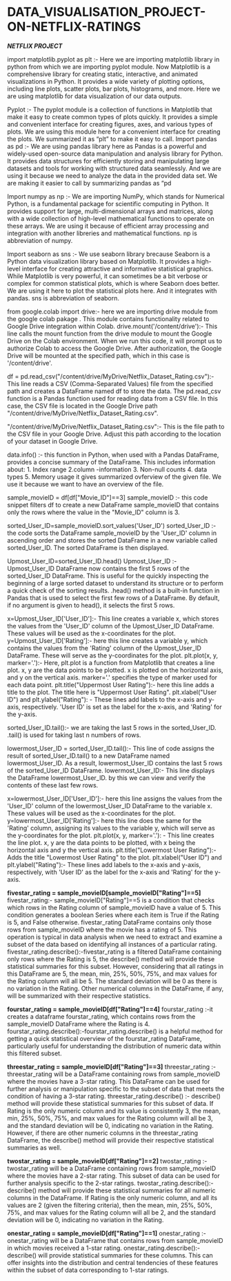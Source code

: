 # DATA_VISUALISATION_PROJECT-ON-NETFLIX-RATINGS
_**NETFLIX PROJECT**_

import matplotlib.pyplot as plt :- Here we are importing matplotlib library in python from which we are importing pyplot module. Now Matplotlib is a comprehensive library for creating static, interactive, and animated visualizations in Python. It provides a wide variety of plotting options, including line plots, scatter plots, bar plots, histograms, and more. Here we are using matplotlib for data visualization of our data outputs.

Pyplot :- The pyplot module is a collection of functions in Matplotlib that make it easy to create common types of plots quickly. It provides a simple and convenient interface for creating figures, axes, and various types of plots. We are using this module here for a convenient interface for creating the plots. We summarized it as “plt” to make it easy to call. 
Import pandas as pd :- We are using pandas library here as Pandas is a powerful and widely-used open-source data manipulation and analysis library for Python. It provides data structures for efficiently storing and manipulating large datasets and tools for working with structured data seamlessly. And we are using it because we need to analyze the data in the provided data set. We are making it easier to call by summarizing pandas as “pd

Import numpy as np :- We are importing NumPy, which stands for Numerical Python, is a fundamental package for scientific computing in Python. It provides support for large, multi-dimensional arrays and matrices, along with a wide collection of high-level mathematical functions to operate on these arrays. We are using it because of efficient array processing and integration with another libreries and mathematical functions. np is abbreviation of numpy.

Import seaborn as sns :- We use seaborn library brecause Seaborn is a Python data visualization library based on Matplotlib. It provides a high-level interface for creating attractive and informative statistical graphics. While Matplotlib is very powerful, it can sometimes be a bit verbose or complex for common statistical plots, which is where Seaborn does better. We are using it here to plot the statistical plots here. And it integrates with pandas. sns is abbreviation of seaborn.

from google.colab import drive:- here we are importing drive module from the google colab pakage . This module contains functionality related to Google Drive integration within Colab. drive.mount('/content/drive'):- This line calls the mount function from the drive module to mount the Google Drive on the Colab environment. When we run this code, it will prompt us to authorize Colab to access the Google Drive. After authorization, the Google Drive will be mounted at the specified path, which in this case is '/content/drive'.

df = pd.read_csv("/content/drive/MyDrive/Netflix_Dataset_Rating.csv"):- This line reads a CSV (Comma-Separated Values) file from the specified path and creates a DataFrame named df to store the data. The pd.read_csv function is a Pandas function used for reading data from a CSV file. In this case, the CSV file is located in the Google Drive path "/content/drive/MyDrive/Netflix_Dataset_Rating.csv".

"/content/drive/MyDrive/Netflix_Dataset_Rating.csv":- This is the file path to the CSV file in your Google Drive. Adjust this path according to the location of your dataset in Google Drive.

data.info() :- this function in Python, when used with a Pandas DataFrame, provides a concise summary of the DataFrame. This includes information about: 1. Index range 2.column -information 3. Non-null counts 4. data types 5. Memory usage it gives summarized ovferview of the given file. We use it because we want to have an overview of the file. 

sample_movieID = df[df["Movie_ID"]==3] sample_movieID :- this code snippet filters df to create a new DataFrame sample_movieID that contains only the rows where the value in the "Movie_ID" column is 3. 

sorted_User_ID=sample_movieID.sort_values('User_ID') sorted_User_ID :- the code sorts the DataFrame sample_movieID by the 'User_ID' column in ascending order and stores the sorted DataFrame in a new variable called sorted_User_ID. The sorted DataFrame is then displayed. 

Upmost_User_ID=sorted_User_ID.head() Upmost_User_ID :- Upmost_User_ID DataFrame now contains the first 5 rows of the sorted_User_ID DataFrame. This is useful for the quickly inspecting the beginning of a large sorted dataset to understand its structure or to perform a quick check of the sorting results. 
.head() method is a built-in function in Pandas that is used to select the first few rows of a DataFrame. By default, if no argument is given to head(), it selects the first 5 rows.

x=Upmost_User_ID['User_ID']:- This line creates a variable x, which stores the values from the 'User_ID' column of the Upmost_User_ID DataFrame. These values will be used as the x-coordinates for the plot. y=Upmost_User_ID['Rating']:- here this line creates a variable y, which contains the values from the 'Rating' column of the Upmost_User_ID DataFrame. These will serve as the y-coordinates for the plot. plt.plot(x, y, marker='.'):- Here, plt.plot is a function from Matplotlib that creates a line plot. x, y are the data points to be plotted. x is plotted on the horizontal axis, and y on the vertical axis. marker='.' specifies the type of marker used for each data point. 
plt.title("Uppermost User Rating"):- here this line adds a title to the plot. The title here is "Uppermost User Rating". 
plt.xlabel("User ID") and plt.ylabel("Rating"): - These lines add labels to the x-axis and y-axis, respectively. 'User ID' is set as the label for the x-axis, and 'Rating' for the y-axis. 

sorted_User_ID.tail():- we are taking the last 5 rows in the sorted_User_ID. .tail() is used for taking last n numbers of rows. 

lowermost_User_ID = sorted_User_ID.tail():- This line of code assigns the result of sorted_User_ID.tail() to a new DataFrame named lowermost_User_ID. As a result, lowermost_User_ID contains the last 5 rows of the sorted_User_ID DataFrame. lowermost_User_ID:- This line displays the DataFrame lowermost_User_ID. by this we can view and verify the contents of these last few rows.

x=lowermost_User_ID['User_ID']:- here this line assigns the values from the 'User_ID' column of the lowermost_User_ID DataFrame to the variable x. These values will be used as the x-coordinates for the plot. y=lowermost_User_ID['Rating']:- here this line does the same for the 'Rating' column, assigning its values to the variable y, which will serve as the y-coordinates for the plot.                         plt.plot(x, y, marker='.'): - This line creates the line plot. x, y are the data points to be plotted, with x being the horizontal axis and y the vertical axis.                                                     plt.title("Lowermost User Rating"):- Adds the title "Lowermost User Rating" to the plot.                                                                                                                            plt.xlabel("User ID") and plt.ylabel("Rating"):- These lines add labels to the x-axis and y-axis, respectively, with 'User ID' as the label for the x-axis and 'Rating' for the y-axis.

**fivestar_rating = sample_movieID[sample_movieID["Rating"]==5]**
fivestar_rating:- sample_movieID["Rating"]==5 is a condition that checks which rows in the Rating column of sample_movieID have a value of 5. This condition generates a boolean Series where each item is True if the Rating is 5, and False otherwise. fivestar_rating DataFrame contains only those rows from sample_movieID where the movie has a rating of 5. This operation is typical in data analysis when we need to extract and examine a subset of the data based on identifying all instances of a particular rating. fivestar_rating.describe():-fivestar_rating is a filtered DataFrame containing only rows where the Rating is 5, the describe() method will provide these statistical summaries for this subset. However, considering that all ratings in this DataFrame are 5, the mean, min, 25%, 50%, 75%, and max values for the Rating column will all be 5. The standard deviation will be 0 as there is no variation in the Rating. Other numerical columns in the DataFrame, if any, will be summarized with their respective statistics.

**fourstar_rating = sample_movieID[df["Rating"]==4]** 
fourstar_rating :-it creates a dataframe fourstar_rating, which contains rows from the sample_movieID DataFrame where the Rating is 4. fourstar_rating.describe():-fourstar_rating.describe() is a helpful method for getting a quick statistical overview of the fourstar_rating DataFrame, particularly useful for understanding the distribution of numeric data within this filtered subset. 

**threestar_rating = sample_movieID[df["Rating"]==3]**
threestar_rating :- threestar_rating will be a DataFrame containing rows from sample_movieID where the movies have a 3-star rating. This DataFrame can be used for further analysis or manipulation specific to the subset of data that meets the condition of having a 3-star rating. threestar_rating.describe() :- describe() method will provide these statistical summaries for this subset of data. If Rating is the only numeric column and its value is consistently 3, the mean, min, 25%, 50%, 75%, and max values for the Rating column will all be 3, and the standard deviation will be 0, indicating no variation in the Rating. However, if there are other numeric columns in the threestar_rating DataFrame, the describe() method will provide their respective statistical summaries as well. 

**twostar_rating = sample_movieID[df["Rating"]==2]**
twostar_rating :- twostar_rating will be a DataFrame containing rows from sample_movieID where the movies have a 2-star rating. This subset of data can be used for further analysis specific to the 2-star ratings. twostar_rating.describe():-describe() method will provide these statistical summaries for all numeric columns in the DataFrame. If Rating is the only numeric column, and all its values are 2 (given the filtering criteria), then the mean, min, 25%, 50%, 75%, and max values for the Rating column will all be 2, and the standard deviation will be 0, indicating no variation in the Rating.

**onestar_rating = sample_movieID[df["Rating"]==1]**
onestar_rating :- onestar_rating will be a DataFrame that contains rows from sample_movieID in which movies received a 1-star rating. onestar_rating.describe():-describe() will provide statistical summaries for these columns. This can offer insights into the distribution and central tendencies of these features within the subset of data corresponding to 1-star ratings.
